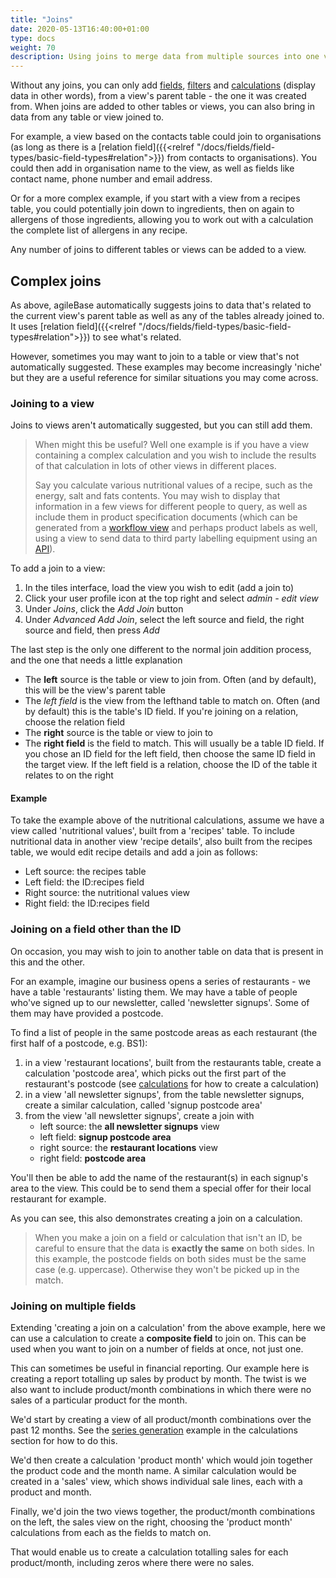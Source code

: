 ```yaml
---
title: "Joins"
date: 2020-05-13T16:40:00+01:00
type: docs
weight: 70
description: Using joins to merge data from multiple sources into one view
---
```

Without any joins, you can only add [fields](https://todo.com), [filters](https://todo.com) and [calculations](https://todo.com) (display data in other words), from a view's parent table - the one it was created from. When joins are added to other tables or views, you can also bring in data from any table or view joined to.

For example, a view based on the contacts table could join to organisations (as long as there is a [relation field]({{<relref "/docs/fields/field-types/basic-field-types#relation">}}) from contacts to organisations). You could then add in organisation name to the view, as well as fields like contact name, phone number and email address.

Or for a more complex example, if you start with a view from a recipes table, you could potentially join down to ingredients, then on again to allergens of those ingredients, allowing you to work out with a calculation the complete list of allergens in any recipe.

Any number of joins to different tables or views can be added to a view.

## Complex joins
As above, agileBase automatically suggests joins to data that's related to the current view's parent table as well as any of the tables already joined to. It uses [relation field]({{<relref "/docs/fields/field-types/basic-field-types#relation">}}) to see what's related.

However, sometimes you may want to join to a table or view that's not automatically suggested. These examples may become increasingly 'niche' but they are a useful reference for similar situations you may come across.

### Joining to a view
Joins to views aren't automatically suggested, but you can still add them.

> When might this be useful? Well one example is if you have a view containing a complex calculation and you wish to include the results of that calculation in lots of other views in different places.
> 
> Say you calculate various nutritional values of a recipe, such as the energy, salt and fats contents. You may wish to display that information in a few views for different people to query, as well as include them in product specification documents (which can be generated from a [workflow view](https://todo.com) and perhaps product labels as well, using a view to send data to third party labelling equipment using an [API](https://todo.com)).

To add a join to a view:
1) In the tiles interface, load the view you wish to edit (add a join to)
2) Click your user profile icon at the top right and select _admin - edit view_
3) Under _Joins_, click the _Add Join_ button
4) Under _Advanced Add Join_, select the left source and field, the right source and field, then press _Add_

The last step is the only one different to the normal join addition process, and the one that needs a little explanation

* The **left** source is the table or view to join from. Often (and by default), this will be the view's parent table
* The *left field* is the view from the lefthand table to match on. Often (and by default) this is the table's ID field. If you're joining on a relation, choose the relation field
* The **right** source is the table or view to join to
* The **right field** is the field to match. This will usually be a table ID field. If you chose an ID field for the left field, then choose the same ID field in the target view. If the left field is a relation, choose the ID of the table it relates to on the right

#### Example
To take the example above of the nutritional calculations, assume we have a view called 'nutritional values', built from a 'recipes' table. To include nutritional data in another view 'recipe details', also built from the recipes table, we would edit recipe details and add a join as follows:
* Left source: the recipes table
* Left field: the ID:recipes field
* Right source: the nutritional values view
* Right field: the ID:recipes field

### Joining on a field other than the ID
On occasion, you may wish to join to another table on data that is present in this and the other.

For an example, imagine our business opens a series of restaurants - we have a table 'restaurants' listing them. We may have a table of people who've signed up to our newsletter, called 'newsletter signups'. Some of them may have provided a postcode.

To find a list of people in the same postcode areas as each restaurant (the first half of a postcode, e.g. BS1):
1) in a view 'restaurant locations', built from the restaurants table, create a calculation 'postcode area', which picks out the first part of the restaurant's postcode (see [calculations](https://todo.com) for how to create a calculation)
2) in a view 'all newsletter signups', from the table newsletter signups, create a similar calculation, called 'signup postcode area'
3) from the view 'all newsletter signups', create a join with
    - left source: the **all newsletter signups** view
    - left field: **signup postcode area**
    - right source: the **restaurant locations** view
    - right field: **postcode area**

You'll then be able to add the name of the restaurant(s) in each signup's area to the view. This could be to send them a special offer for their local restaurant for example.

As you can see, this also demonstrates creating a join on a calculation.

> When you make a join on a field or calculation that isn't an ID, be careful to ensure that the data is **exactly the same** on both sides. In this example, the postcode fields on both sides must be the same case (e.g. uppercase). Otherwise they won't be picked up in the match.

### Joining on multiple fields
Extending 'creating a join on a calculation' from the above example, here we can use a calculation to create a **composite field** to join on. This can be used when you want to join on a number of fields at once, not just one.

This can sometimes be useful in financial reporting. Our example here is creating a report totalling up sales by product by month. The twist is we also want to include product/month combinations in which there were no sales of a particular product for the month.

We'd start by creating a view of all product/month combinations over the past 12 months. See the [series generation](https://todo.com) example in the calculations section for how to do this.

We'd then create a calculation 'product month' which would join together the product code and the month name. A similar calculation would be created in a 'sales' view, which shows individual sale lines, each with a product and month.

Finally, we'd join the two views together, the product/month combinations on the left, the sales view on the right, choosing the 'product month' calculations from each as the fields to match on.

That would enable us to create a calculation totalling sales for each product/month, including zeros where there were no sales.